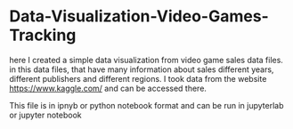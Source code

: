 # Data-Visualization-Video-Games-Tracking
here I created a simple data visualization from video game sales data files. in this data files, that have many information about sales different years, different publishers and different regions. I took data from the website https://www.kaggle.com/ and can be accessed there.

This file is in ipnyb or python notebook format and can be run in jupyterlab or jupyter notebook
